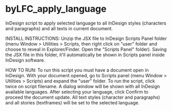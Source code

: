# byLFC_apply_language
InDesign script to apply selected language to all InDesign styles (characters and paragraphs) and all texts in current document.

INSTALL INSTRUCTIONS:
Unzip the JSX file to InDesign Scripts Panel folder (menu Window > Utilities > Scripts, then right click on "user" folder and choose to reveal in Explorer/Finder. Open the "Scripts Panel" folder). Saving the JSX file in this folder, it'll automatically be shown in Scripts panel inside InDesign software.

HOW TO RUN:
To run this script you must have a document open in InDesign.
With your document opened, go to Scripts panel (menu Window > Utilities > Scripts) and expand the "user" folder. To run the script, click twice on script filename. A dialog window will be shown with all InDesign available languages. After selecting your language, click Confirm to proceed the document update. All text styles (character and paragraphs) and all stories (textframes) will be set to the selected language.
